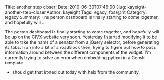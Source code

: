 Title: another step closer!
Date: 2010-06-30T07:46:00
Slug: kayeight-another-step-closer
Author: kayeight
Tags: legacy, foss@rit
Category: legacy
Summary: The person dashboard is finally starting to come together, and hopefully will ... 

The person dashboard is finally starting to come together, and hopefully will
be up on the CIVX website very soon. Yesterday I started modifying it to be
able to take the name of a senator from a jQuery selector, before generating
its tabs. I ran into a bit of a roadblock then, trying to figure out how to
pass information around between the different components of the widget. I'm
currently trying to solve an error when embedding python in a Genshi template
- should get that ironed out today with help from the community.

